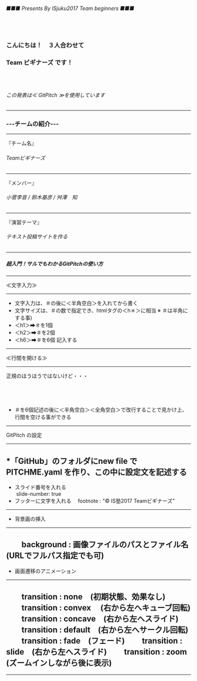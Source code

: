 ###### ■■■ Presents By ISjuku2017 Team beginners ■■■
### 　
### こんにちは！　３人合わせて
### Team ビギナーズ です！
### 　
###### この発表は≪ GitPitch ≫を使用しています
---
### ---チームの紹介---
***
『チーム名』
###### Teamビギナーズ
***
『メンバー』
###### 小菅李音 / 鈴木基彦 / 舛澤　知
***
『演習テーマ』
###### テキスト投稿サイトを作る
---
##### 超入門！サルでもわかるGitPitchの使い方
---
≪文字入力≫
***
* 文字入力は、＃の後に＜半角空白＞を入れてから書く
* 文字サイズは、＃の数で指定でき、htmlタグの＜h＊＞に相当
※ ＃は半角にする事)
* ＜h1＞➡＃を1個
* ＜h2＞➡＃を2個
* ＜h6＞➡＃を6個 記入する
---
≪行間を開ける≫
***
正規のほうほうではないけど・・・
###### 　
* ＃を6個記述の後に＜半角空白＞＜全角空白＞で改行することで見かけ上、行間を空ける事ができる
---
GitPitch の設定
***
*「GitHub」のフォルダにnew file で PITCHME.yaml を作り、この中に設定文を記述する
---
* スライド番号を入れる<br>
  slide-number: true
* フッターに文字を入れる
　footnote : "© IS塾2017 Teamビギナーズ"
---
* 背景画の挿入
***
　　background : 画像ファイルのパスとファイル名(URLでフルパス指定でも可)
---
* 画面遷移のアニメーション
***
　　transition : none　(初期状態、効果なし)
　　transition : convex  　(右から左へキューブ回転)
　　transition : concave　(右から左へスライド)
　　transition : default　(右から左へサークル回転)
　　transition : fade　(フェード)
　　transition : slide　(右から左へスライド)
　　transition : zoom　(ズームインしながら後に表示)
---

---
